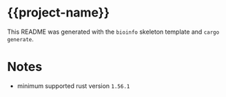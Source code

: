 # {{project-name}}

This README was generated with the `bioinfo` skeleton template and `cargo generate`. 

# Notes

- minimum supported rust version  `1.56.1`

[link-gh]: https://github.com/{{username}}/{{project-name}}
